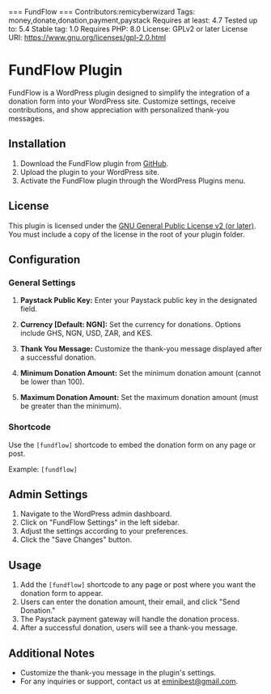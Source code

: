 === FundFlow ===
Contributors:remicyberwizard
Tags: money,donate,donation,payment,paystack
Requires at least: 4.7
Tested up to: 5.4
Stable tag: 1.0
Requires PHP: 8.0
License: GPLv2 or later
License URI: https://www.gnu.org/licenses/gpl-2.0.html

# FundFlow Plugin

FundFlow is a WordPress plugin designed to simplify the integration of a donation form into your WordPress site.
Customize settings, receive contributions, and show appreciation with personalized thank-you messages.


## Installation

1. Download the FundFlow plugin from [GitHub](https://github.com/cyberwizard-dev/fundflow).
2. Upload the plugin to your WordPress site.
3. Activate the FundFlow plugin through the WordPress Plugins menu.

## License

This plugin is licensed under the [GNU General Public License v2 (or later)](https://www.gnu.org/licenses/gpl-2.0.html).
You must include a copy of the license in the root of your plugin folder.

## Configuration

### General Settings

1. **Paystack Public Key:** Enter your Paystack public key in the designated field.

2. **Currency [Default: NGN]:** Set the currency for donations. Options include GHS, NGN, USD, ZAR, and KES.

3. **Thank You Message:** Customize the thank-you message displayed after a successful donation.

4. **Minimum Donation Amount:** Set the minimum donation amount (cannot be lower than 100).

5. **Maximum Donation Amount:** Set the maximum donation amount (must be greater than the minimum).

### Shortcode

Use the `[fundflow]` shortcode to embed the donation form on any page or post.

Example:
```[fundflow]```

## Admin Settings

1. Navigate to the WordPress admin dashboard.
2. Click on "FundFlow Settings" in the left sidebar.
3. Adjust the settings according to your preferences.
4. Click the "Save Changes" button.

## Usage

1. Add the `[fundflow]` shortcode to any page or post where you want the donation form to appear.
2. Users can enter the donation amount, their email, and click "Send Donation."
3. The Paystack payment gateway will handle the donation process.
4. After a successful donation, users will see a thank-you message.

## Additional Notes

- Customize the thank-you message in the plugin's settings.
- For any inquiries or support, contact us at [eminibest@gmail.com](mailto:eminibest@gmail.com).